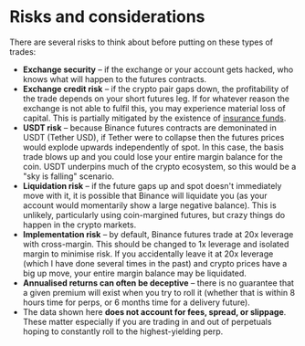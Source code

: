 # Risks and considerations

There are several risks to think about before putting on these types of trades:

-   **Exchange security** – if the exchange or your account gets hacked, who knows what will happen to the futures contracts.
-   **Exchange credit risk** – if the crypto pair gaps down, the profitability of the trade depends on your short futures leg. If for whatever reason the exchange is not able to fulfil this, you may experience material loss of capital. This is partially mitigated by the existence of [insurance funds](https://www.binance.com/en/support/faq/360033525371).
-   **USDT risk** – because Binance futures contracts are demoninated in USDT (Tether USD), if Tether were to collapse then the futures prices would explode upwards independently of spot. In this case, the basis trade blows up and you could lose your entire margin balance for the coin. USDT underpins much of the crypto ecosystem, so this would be a "sky is falling" scenario.
-   **Liquidation risk** – if the future gaps up and spot doesn't immediately move with it, it is possible that Binance will liquidate you (as your account would momentarily show a large negative balance). This is unlikely, particularly using coin-margined futures, but crazy things do happen in the crypto markets.
-   **Implementation risk** – by default, Binance futures trade at 20x leverage with cross-margin. This should be changed to 1x leverage and isolated margin to minimise risk. If you accidentally leave it at 20x leverage (which I have done several times in the past) and crypto prices have a big up move, your entire margin balance may be liquidated.
-   **Annualised returns can often be deceptive** – there is no guarantee that a given premium will exist when you try to roll it (whether that is within 8 hours time for perps, or 6 months time for a delivery future).
-   The data shown here **does not account for fees, spread, or slippage**. These matter especially if you are trading in and out of perpetuals hoping to constantly roll to the highest-yielding perp.
